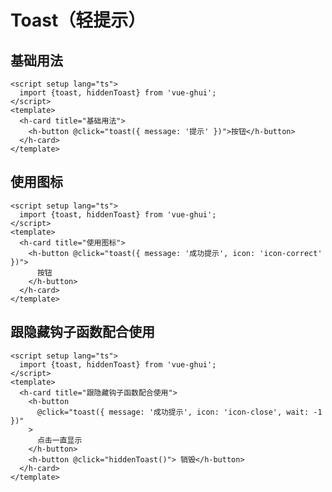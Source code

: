 # Toast（轻提示）
<t-frame src='https://guanghuijs.gitee.io/ghui-next/#/toast' />

## 基础用法
```vue
<script setup lang="ts">
  import {toast, hiddenToast} from 'vue-ghui';
</script>
<template>
  <h-card title="基础用法">
    <h-button @click="toast({ message: '提示' })">按钮</h-button>
  </h-card>
</template>
```
## 使用图标
```vue
<script setup lang="ts">
  import {toast, hiddenToast} from 'vue-ghui';
</script>
<template>
  <h-card title="使用图标">
    <h-button @click="toast({ message: '成功提示', icon: 'icon-correct' })">
      按钮
    </h-button>
  </h-card>
</template>
```
## 跟隐藏钩子函数配合使用
```vue
<script setup lang="ts">
  import {toast, hiddenToast} from 'vue-ghui';
</script>
<template>
  <h-card title="跟隐藏钩子函数配合使用">
    <h-button
      @click="toast({ message: '成功提示', icon: 'icon-close', wait: -1 })"
    >
      点击一直显示
    </h-button>
    <h-button @click="hiddenToast()"> 销毁</h-button>
  </h-card>
</template>
```